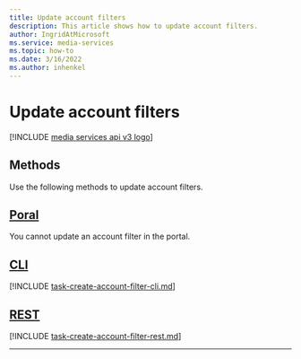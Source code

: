 ```yaml
---
title: Update account filters
description: This article shows how to update account filters.
author: IngridAtMicrosoft
ms.service: media-services
ms.topic: how-to
ms.date: 3/16/2022
ms.author: inhenkel
---
```


# Update account filters

[!INCLUDE [media services api v3 logo](./includes/v3-hr.md)]

## Methods

Use the following methods to update account filters.

## [Poral](#tab/portal/)

You cannot update an account filter in the portal.

## [CLI](#tab/cli/)

[!INCLUDE [task-create-account-filter-cli.md](./includes/task-update-account-filter-cli.md)]

## [REST](#tab/rest/)

[!INCLUDE [task-create-account-filter-rest.md](./includes/task-update-account-filter-rest.md)]

---
